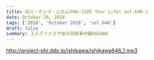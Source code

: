 ```yaml
---
title: 石川・ホンマ・ぶるんのBe-SIDE Your Life! vol.646-1
date: October 26, 2018
tags: ['2018', 'October 2018', 'vol.646']
draft: false
summary: ３人でイナズマ後の収録車中編KAGAWA
---
```


http://project-phi.ddo.jp/ishikawa/ishikawa646_1.mp3